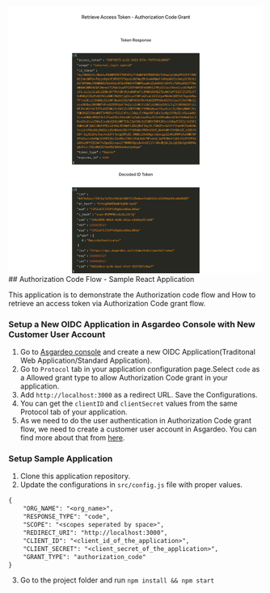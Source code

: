   <img src="public/screenshot-1.png" alt="Screenshot">
## Authorization Code Flow - Sample React Application

This application is to demonstrate the Authorization code flow and How to retrieve an access token via Authorization Code grant flow. 

### Setup a New OIDC Application in Asgardeo Console with New Customer User Account

1. Go to [Asgardeo console](https://console.asgardeo.io) and create a new OIDC Application(Traditonal Web Application/Standard Application).
2. Go to `Protocol` tab in your application configuration page.Select `code` as a Allowed grant type to allow Authorization Code grant in your application.
3. Add `http://localhost:3000` as a redirect URL. Save the Configurations.
4. You can get the `clientID` and `clientSecret` values from the same Protocol tab of your application. 
5. As we need to do the user authentication in Authorization Code grant flow, we need to create a customer user account in Asgardeo. You can find more about that from [here](https://wso2.com/asgardeo/docs/guides/users/manage-customers/#onboard-a-customer).


### Setup Sample Application

1. Clone this application repository.
2. Update the configurations in `src/config.js` file with proper values.
```
{
    "ORG_NAME": "<org_name>",
    "RESPONSE_TYPE": "code",
    "SCOPE": "<scopes seperated by space>",
    "REDIRECT_URI": "http://localhost:3000",
    "CLIENT_ID": "<client_id_of_the_application>",
    "CLIENT_SECRET": "<client_secret_of_the_application>",
    "GRANT_TYPE": "authorization_code"
}
```
3. Go to the project folder and run `npm install && npm start`
